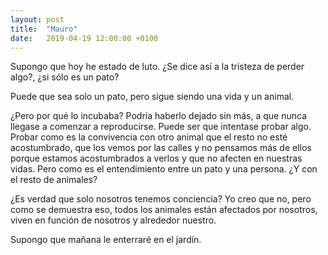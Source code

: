 ```yaml
---
layout: post
title:  "Mauro"
date:   2019-04-19 12:00:00 +0100
---
```


Supongo que hoy he estado de luto. ¿Se dice así a la tristeza de perder algo?, ¿si sólo es un pato?

Puede que sea solo un pato, pero sigue siendo una vida y un animal.

¿Pero por qué lo incubaba? Podría haberlo dejado sin más, a que nunca llegase a comenzar a reproducirse. Puede ser que intentase probar algo. Probar como es la convivencia con otro animal que el resto no esté acostumbrado, que los vemos por las calles y no pensamos más de ellos porque estamos acostumbrados a verlos y que no afecten en nuestras vidas. Pero como es el entendimiento entre un pato y una persona. ¿Y con el resto de animales?

¿Es verdad que solo nosotros tenemos conciencia? Yo creo que no, pero como se demuestra eso, todos los animales están afectados por nosotros, viven en función de nosotros y alrededor nuestro.

Supongo que mañana le enterraré en el jardín.
